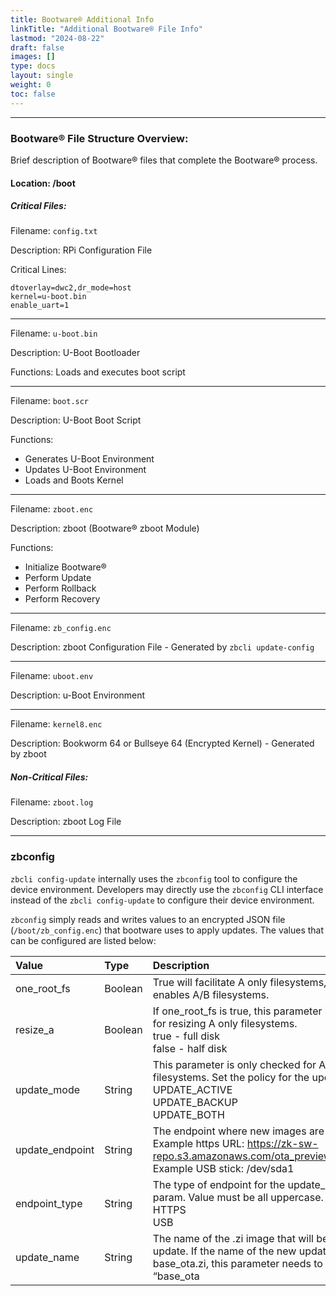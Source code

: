 ```yaml
---
title: Bootware® Additional Info
linkTitle: "Additional Bootware® File Info"
lastmod: "2024-08-22"
draft: false
images: []
type: docs
layout: single
weight: 0
toc: false
---
```


-----
### Bootware® File Structure Overview:

Brief description of Bootware® files that complete the Bootware® process.

#### Location: /boot

##### Critical Files:

Filename: `config.txt`

Description: RPi Configuration File

Critical Lines:
```
dtoverlay=dwc2,dr_mode=host
kernel=u-boot.bin
enable_uart=1
```

-----
Filename: `u-boot.bin`

Description: U-Boot Bootloader

Functions:  Loads and executes boot script

-----
Filename: `boot.scr`

Description: U-Boot Boot Script

Functions:

* Generates U-Boot Environment
* Updates U-Boot Environment
* Loads and Boots Kernel

-----
Filename: `zboot.enc`

Description: zboot (Bootware® zboot Module)

Functions:
* Initialize Bootware®
* Perform Update
* Perform Rollback
* Perform Recovery
				
-----
Filename: `zb_config.enc`

Description: zboot Configuration File - Generated by `zbcli update-config`
				
-----
Filename: `uboot.env`

Description: u-Boot Environment
				
-----
Filename: `kernel8.enc`

Description: Bookworm 64 or Bullseye 64 (Encrypted Kernel) - Generated by zboot

##### Non-Critical Files:

Filename: `zboot.log`

Description: zboot Log File

-----
### zbconfig

`zbcli config-update` internally uses the `zbconfig` tool to configure the device environment. Developers may directly use the `zbconfig` CLI interface instead of the `zbcli config-update` to configure their device environment. 

`zbconfig` simply reads and writes values to an encrypted JSON file (`/boot/zb_config.enc`) that bootware uses to apply updates. The values that can be configured are listed below:

| Value | Type | Description |
| :-------- | :------- | :---------- |
| one_root_fs | Boolean | True will facilitate A only filesystems, while false enables A/B filesystems. |
| resize_a | Boolean | If one_root_fs is true, this parameter is checked for resizing A only filesystems.<br /> true - full disk<br />false - half disk |
| update_mode | String | This parameter is only checked for A/B filesystems. Set the policy for the updates: <br />UPDATE_ACTIVE <br />UPDATE_BACKUP <br />UPDATE_BOTH |
| update_endpoint | String | The endpoint where new images are pulled from. <br />Example https URL: https://zk-sw-repo.s3.amazonaws.com/ota_preview/base_ota.zi<br />Example USB stick: /dev/sda1 |
| endpoint_type | String | The type of endpoint for the update_endpoint param. Value must be all uppercase.<br />HTTPS<br />USB |
| update_name | String | The name of the .zi image that will be used for the update. If the name of the new update is base_ota.zi, this parameter needs to be named “base_ota

